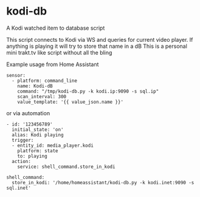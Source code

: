 # kodi-db
A Kodi watched item to database script

This script connects to Kodi via WS and queries for current
video player. If anything is playing it will try to store
that name in a dB
This is a personal mini trakt.tv like script without all the bling

Example usage from Home Assistant
```
sensor:
  - platform: command_line
    name: Kodi-dB
    command: "/tmp/kodi-db.py -k kodi.ip:9090 -s sql.ip"
    scan_interval: 300
    value_template: '{{ value_json.name }}'
```
    
or via automation

```
- id: '123456789'
  initial_state: 'on'
  alias: Kodi playing
  trigger:
  - entity_id: media_player.kodi
    platform: state
    to: playing
  action:
    service: shell_command.store_in_kodi
    
shell_command:
  store_in_kodi: '/home/homeassistant/kodi-db.py -k kodi.inet:9090 -s sql.inet'
```
